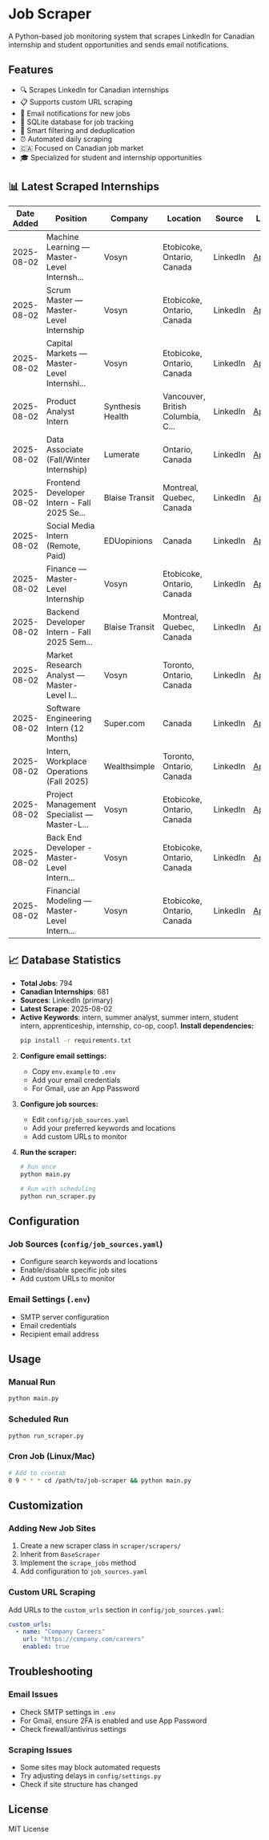 # Job Scraper

A Python-based job monitoring system that scrapes LinkedIn for Canadian internship and student opportunities and sends email notifications.

## Features

- 🔍 Scrapes LinkedIn for Canadian internships
- 📋 Supports custom URL scraping
- 📧 Email notifications for new jobs
- 💾 SQLite database for job tracking
- 🎯 Smart filtering and deduplication
- ⏰ Automated daily scraping
- 🇨🇦 Focused on Canadian job market
- 🎓 Specialized for student and internship opportunities

## 📊 Latest Scraped Internships

| Date Added | Position | Company | Location | Source | Link |
|------------|----------|---------|----------|---------|------|
| 2025-08-02 | Machine Learning — Master-Level Internsh... | Vosyn | Etobicoke, Ontario, Canada | LinkedIn | [Apply](https://ca.linkedin.com/jobs/view/machine-learning-%E2%80%94-master-level-internship-at-vosyn-4262383783?position=1&pageNum=0&refId=02C%2F%2BIkgYsAS6aQXk4Fqsg%3D%3D&trackingId=gduXoxEJs5VdVHk%2BADoDSg%3D%3D) |
| 2025-08-02 | Scrum Master — Master-Level Internship | Vosyn | Etobicoke, Ontario, Canada | LinkedIn | [Apply](https://ca.linkedin.com/jobs/view/scrum-master-%E2%80%94-master-level-internship-at-vosyn-4262382824?position=2&pageNum=0&refId=02C%2F%2BIkgYsAS6aQXk4Fqsg%3D%3D&trackingId=qFPvaKdNGYkezySuhhzOLg%3D%3D) |
| 2025-08-02 | Capital Markets — Master-Level Internshi... | Vosyn | Etobicoke, Ontario, Canada | LinkedIn | [Apply](https://ca.linkedin.com/jobs/view/capital-markets-%E2%80%94-master-level-internship-at-vosyn-4262302423?position=3&pageNum=0&refId=02C%2F%2BIkgYsAS6aQXk4Fqsg%3D%3D&trackingId=QRxudU3INrSeoH2e%2BlwXkA%3D%3D) |
| 2025-08-02 | Product Analyst Intern | Synthesis Health | Vancouver, British Columbia, C... | LinkedIn | [Apply](https://ca.linkedin.com/jobs/view/product-analyst-intern-at-synthesis-health-4264968466?position=4&pageNum=0&refId=02C%2F%2BIkgYsAS6aQXk4Fqsg%3D%3D&trackingId=7o%2BzKtS6%2BIJ3U8czxc7xpw%3D%3D) |
| 2025-08-02 | Data Associate (Fall/Winter Internship) | Lumerate | Ontario, Canada | LinkedIn | [Apply](https://ca.linkedin.com/jobs/view/data-associate-fall-winter-internship-at-lumerate-4268384479?position=5&pageNum=0&refId=02C%2F%2BIkgYsAS6aQXk4Fqsg%3D%3D&trackingId=6QsIoL11hOJmdOK6hXoqqg%3D%3D) |
| 2025-08-02 | Frontend Developer Intern - Fall 2025 Se... | Blaise Transit | Montreal, Quebec, Canada | LinkedIn | [Apply](https://ca.linkedin.com/jobs/view/frontend-developer-intern-fall-2025-semester-sept-dec-remote-canada-at-blaise-transit-4271809699?position=6&pageNum=0&refId=02C%2F%2BIkgYsAS6aQXk4Fqsg%3D%3D&trackingId=bKsbfTCriaw4IPolrDpzig%3D%3D) |
| 2025-08-02 | Social Media Intern (Remote, Paid) | EDUopinions | Canada | LinkedIn | [Apply](https://ca.linkedin.com/jobs/view/social-media-intern-remote-paid-at-eduopinions-4276230336?position=7&pageNum=0&refId=02C%2F%2BIkgYsAS6aQXk4Fqsg%3D%3D&trackingId=FqaOLlW57IxojNaeJQz5og%3D%3D) |
| 2025-08-02 | Finance — Master-Level Internship | Vosyn | Etobicoke, Ontario, Canada | LinkedIn | [Apply](https://ca.linkedin.com/jobs/view/finance-%E2%80%94-master-level-internship-at-vosyn-4263124558?position=8&pageNum=0&refId=02C%2F%2BIkgYsAS6aQXk4Fqsg%3D%3D&trackingId=yMNWhsxeUetmQFTZhNQhxA%3D%3D) |
| 2025-08-02 | Backend Developer Intern - Fall 2025 Sem... | Blaise Transit | Montreal, Quebec, Canada | LinkedIn | [Apply](https://ca.linkedin.com/jobs/view/backend-developer-intern-fall-2025-semester-sept-dec-remote-canada-at-blaise-transit-4271811490?position=9&pageNum=0&refId=02C%2F%2BIkgYsAS6aQXk4Fqsg%3D%3D&trackingId=mEA6hyg0ncvR8wyUlCFSqA%3D%3D) |
| 2025-08-02 | Market Research Analyst — Master-Level I... | Vosyn | Toronto, Ontario, Canada | LinkedIn | [Apply](https://ca.linkedin.com/jobs/view/market-research-analyst-%E2%80%94-master-level-internship-at-vosyn-4262300615?position=10&pageNum=0&refId=02C%2F%2BIkgYsAS6aQXk4Fqsg%3D%3D&trackingId=r7RfLjcJ0dzcxC28enAjlA%3D%3D) |
| 2025-08-02 | Software Engineering Intern (12 Months) | Super.com | Canada | LinkedIn | [Apply](https://ca.linkedin.com/jobs/view/software-engineering-intern-12-months-at-super-com-4224023593?position=11&pageNum=0&refId=02C%2F%2BIkgYsAS6aQXk4Fqsg%3D%3D&trackingId=KkBO1PDnzZcH9K%2Bqp%2F8qsg%3D%3D) |
| 2025-08-02 | Intern, Workplace Operations (Fall 2025) | Wealthsimple | Toronto, Ontario, Canada | LinkedIn | [Apply](https://ca.linkedin.com/jobs/view/intern-workplace-operations-fall-2025-at-wealthsimple-4263148330?position=12&pageNum=0&refId=02C%2F%2BIkgYsAS6aQXk4Fqsg%3D%3D&trackingId=v8QauL42PpMNjjJE2evhQQ%3D%3D) |
| 2025-08-02 | Project Management Specialist — Master-L... | Vosyn | Etobicoke, Ontario, Canada | LinkedIn | [Apply](https://ca.linkedin.com/jobs/view/project-management-specialist-%E2%80%94-master-level-internship-at-vosyn-4262305158?position=13&pageNum=0&refId=02C%2F%2BIkgYsAS6aQXk4Fqsg%3D%3D&trackingId=Lf1aJtTGVDnScnipLNTEFw%3D%3D) |
| 2025-08-02 | Back End Developer - Master-Level Intern... | Vosyn | Etobicoke, Ontario, Canada | LinkedIn | [Apply](https://ca.linkedin.com/jobs/view/back-end-developer-master-level-internship-at-vosyn-4262304286?position=14&pageNum=0&refId=02C%2F%2BIkgYsAS6aQXk4Fqsg%3D%3D&trackingId=%2FIn6sXxyfvrOorDq7SHrIg%3D%3D) |
| 2025-08-02 | Financial Modeling — Master-Level Intern... | Vosyn | Etobicoke, Ontario, Canada | LinkedIn | [Apply](https://ca.linkedin.com/jobs/view/financial-modeling-%E2%80%94-master-level-internship-at-vosyn-4263121744?position=15&pageNum=0&refId=02C%2F%2BIkgYsAS6aQXk4Fqsg%3D%3D&trackingId=joCWIn4SJTn2hXRimCK5CQ%3D%3D) || 2025-08-02 | Financial Modeling — Master-Level Intern... | Vosyn | Etobicoke, Ontario, Canada | LinkedIn | [Apply](https://ca.linkedin.com/jobs/view/financial-modeling-%E2%80%94-master-level-internship-at-vosyn-4263121744?position=15&pageNum=0&refId=%2FvIbUF%2FwdWXM708GdUoBJg%3D%3D&trackingId=hc6MdsuP8a1jxjfsRNf37Q%3D%3D) || 2025-08-02 | Financial Modeling — Master-Level Internship | Vosyn | Etobicoke, Ontario, Canada | LinkedIn |*Last updated: August 02, 2025*

## 📈 Database Statistics

- **Total Jobs**: 794
- **Canadian Internships**: 681
- **Sources**: LinkedIn (primary)
- **Latest Scrape**: 2025-08-02
- **Active Keywords**: intern, summer analyst, summer intern, student intern, apprenticeship, internship, co-op, coop1. **Install dependencies:**
   ```bash
   pip install -r requirements.txt
   ```

2. **Configure email settings:**
   - Copy `env.example` to `.env`
   - Add your email credentials
   - For Gmail, use an App Password

3. **Configure job sources:**
   - Edit `config/job_sources.yaml`
   - Add your preferred keywords and locations
   - Add custom URLs to monitor

4. **Run the scraper:**
   ```bash
   # Run once
   python main.py
   
   # Run with scheduling
   python run_scraper.py
   ```

## Configuration

### Job Sources (`config/job_sources.yaml`)
- Configure search keywords and locations
- Enable/disable specific job sites
- Add custom URLs to monitor

### Email Settings (`.env`)
- SMTP server configuration
- Email credentials
- Recipient email address

## Usage

### Manual Run
```bash
python main.py
```

### Scheduled Run
```bash
python run_scraper.py
```

### Cron Job (Linux/Mac)
```bash
# Add to crontab
0 9 * * * cd /path/to/job-scraper && python main.py
```

## Customization

### Adding New Job Sites
1. Create a new scraper class in `scraper/scrapers/`
2. Inherit from `BaseScraper`
3. Implement the `scrape_jobs` method
4. Add configuration to `job_sources.yaml`

### Custom URL Scraping
Add URLs to the `custom_urls` section in `config/job_sources.yaml`:

```yaml
custom_urls:
  - name: "Company Careers"
    url: "https://company.com/careers"
    enabled: true
```

## Troubleshooting

### Email Issues
- Check SMTP settings in `.env`
- For Gmail, ensure 2FA is enabled and use App Password
- Check firewall/antivirus settings

### Scraping Issues
- Some sites may block automated requests
- Try adjusting delays in `config/settings.py`
- Check if site structure has changed

## License

MIT License 